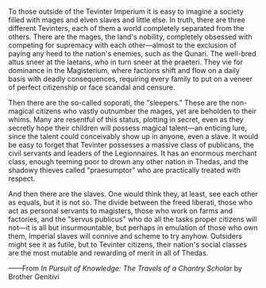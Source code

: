 To those outside of the Tevinter Imperium it is easy to imagine a society filled with mages and elven slaves and little else. In truth, there are three different Tevinters, each of them a world completely separated from the others. There are the mages, the land's nobility, completely obsessed with competing for supremacy with each other—almost to the exclusion of paying any heed to the nation's enemies, such as the Qunari. The well-bred altus sneer at the laetans, who in turn sneer at the praeteri. They vie for dominance in the Magisterium, where factions shift and flow on a daily basis with deadly consequences, requiring every family to put on a veneer of perfect citizenship or face scandal and censure.

Then there are the so-called soporati, the "sleepers." These are the non-magical citizens who vastly outnumber the mages, yet are beholden to their whims. Many are resentful of this status, plotting in secret, even as they secretly hope their children will possess magical talent—an enticing lure, since the talent could conceivably show up in anyone, even a slave. It would be easy to forget that Tevinter possesses a massive class of publicans, the civil servants and leaders of the Legionnaires. It has an enormous merchant class, enough teeming poor to drown any other nation in Thedas, and the shadowy thieves called "praesumptor" who are practically treated with respect.

And then there are the slaves. One would think they, at least, see each other as equals, but it is not so. The divide between the freed liberati, those who act as personal servants to magisters, those who work on farms and factories, and the "servus publicus" who do all the tasks proper citizens will not—it is all but insurmountable, but perhaps in emulation of those who own them, Imperial slaves will connive and scheme to try anyhow. Outsiders might see it as futile, but to Tevinter citizens, their nation's social classes are the most mutable and rewarding of merit in all of Thedas.

——From <i> In Pursuit of Knowledge: The Travels of a Chantry Scholar </i> by Brother Genitivi
